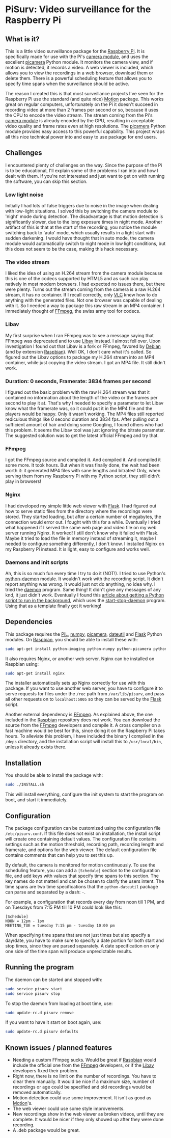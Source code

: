 # PiSurv: Video surveillance for the Raspberry Pi

[Raspberry Pi]:http://raspberrypi.org
[camera module]:http://www.raspberrypi.org/archives/tag/camera-module
[picamera]:https://github.com/waveform80/picamera/
[Motion]:http://www.lavrsen.dk/foswiki/bin/view/Motion/WebHome
[VLC]:http://www.videolan.org/
[FFmpeg]:http://www.ffmpeg.org/
[Libav]:http://libav.org/
[Debian]:http://www.debian.org
[Raspbian]:http://www.raspbian.org/
[Flask]:http://flask.pocoo.org/
[python-daemon]:https://pypi.python.org/pypi/python-daemon/
[daemon]:http://libslack.org/daemon/
[article about getting a Python script to run in the background]:http://blog.scphillips.com/2013/07/getting-a-python-script-to-run-in-the-background-as-a-service-on-boot/
[start-stop-daemon]:http://man.he.net/man8/start-stop-daemon
[PIL]:http://www.pythonware.com/products/pil/
[numpy]:http://www.numpy.org/
[dateutil]:http://labix.org/python-dateutil

## What is it?

This is a little video surveillance package for the [Raspberry Pi].  It is specifically made for use with the Pi's [camera module], and uses the excellent [picamera] Python module.  It monitors the camera view, and if motion is detected, it records a video.  A web viewer is included, which allows you to view the recordings in a web browser, download them or delete them.  There is a powerful scheduling feature that allows you to specify time spans when the surveillance should be active.

The reason I created this is that most surveillance projects I've seen for the Raspberry Pi use the standard (and quite nice) [Motion] package.  This works great on regular computers, unfortunately on the Pi it doesn't succeed in recording video at more than 2 frames per second or so, because it uses the CPU to encode the video stream.  The stream coming from the Pi's [camera module] is already encoded by the GPU, resulting in acceptable video quality and frame rates even at high resolutions.  The [picamera] Python module provides easy access to this powerful capability.  This project wraps all this nice technical power into and easy to use package for end users.

## Challenges

I encountered plenty of challenges on the way.  Since the purpose of the Pi is to be educational, I'll explain some of the problems I ran into and how I dealt with them.  If you're not interested and just want to get on with running the software, you can skip this section.

### Low light noise

Initially I had lots of false triggers due to noise in the image when dealing with low-light situations.  I solved this by switching the camera module to 'night' mode during detection.  The disadvantage is that motion detection is significantly slower, due to the long exposure times in night mode.  Another artifact of this is that at the start of the recording, you notice the module switching back to 'auto' mode, which usually results in a light start with sudden darkening.  I would have thought that in auto mode, the camera module would automatically switch to night mode in low light conditions, but this does not seem to be the case, making this hack necessary.

### The video stream

I liked the idea of using an H.264 stream from the camera module because this is one of the codecs supported by HTML5 and as such can play natively in most modern browsers.  I had expected no issues there, but there were plenty.  Turns out the stream coming from the camera is a raw H.264 stream, it has no container.  If I recall correctly, only [VLC] knew how to do anything with the generated files.  Not one browser was capable of dealing with it.  So I needed a way to package this raw stream in an MP4 container.  I immediately thought of [FFmpeg], the swiss army tool for codecs.

### Libav

My first surprise when I ran FFmpeg was to see a message saying that FFmpeg was deprecated and to use [Libav] instead.  I almost fell over.  Upon investigation I found out that Libav is a fork or FFmpeg, favored by [Debian] (and by extension [Raspbian]).  Well OK, I don't care what it's called.  So figured out the Libav options to package my H.264 stream into an MP4 container, while just copying the video stream.  I got an MP4 file.  It still didn't work.

### Duration: 0 seconds, Framerate: 3834 frames per second

I figured out the basic problem with the raw H.264 stream was that it contained no information about the length of the video or the frames per second to play it at.  That's why I needed to specify a parameter to let Libav know what the framerate was, so it could put it in the MP4 file and the players would be happy.  Only it wasn't working.  The MP4 files still reported rediculous things like 0 second duration and 3834 fps.  After pulling out a sufficient amount of hair and doing some Googling, I found others who had this problem.  It seems the Libav tool was just ignoring the bitrate parameter.  The suggested solution was to get the latest official FFmpeg and try that.

### FFmpeg

I got the FFmpeg source and compiled it.  And compiled it.  And compiled it some more.  It took hours.  But when it was finally done, the wait had been worth it: it generated MP4 files with sane lengths and bitrates!  Only, when serving them from my Raspberry Pi with my Python script, they still didn't play in browsers!

### Nginx

I had developed my simple little web viewer with [Flask].  I had figured out how to serve static files from the directory where the recordings were stored.  They started loading, but after a certain number of megabytes, the connection would error out.  I fought with this for a while.  Eventually I tried what happened if I served the same web page and video file on my web server running Nginx.  It worked!  I still don't know why it failed with Flask.  Maybe it tried to load the file in memory instead of streaming it, maybe I needed to configure something differently, I don't know.  I installed Nginx on my Raspberry Pi instead.  It is light, easy to configure and works well.

### Daemons and init scripts

Ah, this is so much fun every time I try to do it (NOT!).  I tried to use Python's [python-daemon] module.  It wouldn't work with the recording script.  It didn't report anything was wrong.  It would just not do anything, no idea why.  I tried the [daemon] program.  Same thing!  It didn't give any messages of any knd, it just didn't work.  Eventually I found this [article about getting a Python script to run in the background], which uses the [start-stop-daemon] program.  Using that as a template finally got it working!

## Dependencies

This package requires the [PIL], [numpy], [picamera], [dateutil] and [Flask] Python modules.  On [Raspbian], you should be able to install these with:

```bash
sudo apt-get install python-imaging python-numpy python-picamera python-dateutil python-flask
```

It also requires Nginx, or another web server.  Nginx can be installed on Raspbian using:

```bash
sudo apt-get install nginx
```

The installer automatically sets up Nginx correctly for use with this package.  If you want to use another web server, you have to configure it to serve requests for files under the `/rec` path from `/var/lib/pisurv`, and pass all other requests on to `localhost:5005` so they can be served by the [Flask] script.

Another external dependency is [FFmpeg].  As explained above, the one included in the [Raspbian] repository does not work.  You can download the source from the [FFmpeg] developers and compile it.  A cross compiler on a fast machine would be best for this, since doing it on the Raspberry Pi takes hours.  To alleviate this problem, I have included the binary I compiled in the `/deps` directory, and the installation script will install this to `/usr/local/bin`, unless it already exists there.

## Installation

You should be able to install the package with:

```bash
sudo ./INSTALL.sh
```

This will install everything, configure the init system to start the program on boot, and start it immediately.

## Configuration

The package configuration can be customized using the configuration file `/etc/pisurv.conf`.  If this file does not exist on installation, the install script will create one containing default values.  The configuration file contains settings such as the motion threshold, recording path, recording length and framerate, and options for the web viewer.  The default configuration file contains comments that can help you to set this up.

By default, the camera is monitored for motion continuously.  To use the scheduling feature, you can add a `[Schedule]` section to the configuration file, and add keys with values that specify time spans to this section.  The key names do not matteri and can be chosen to clarify the users intent.  The time spans are two time specifications that the `python-dateutil` package can parse and separated by a dash: `-`.

For example, a configuration that records every day from noon till 1 PM, and on Tuesdays from 7:15 PM till 10 PM could look like this:

```
[Schedule]
NOON = 12pm - 1pm
MEETING_TUE = tuesday 7:15 pm - tuesday 10:00 pm
```

When specifying time spans that are not just times but also specify a day/date, you have to make sure to specify a date portion for both start and stop times, since they are parsed separately.  A date specification on only one side of the time span will produce unpredictable results.

## Running the program

The daemon can be started and stopped with:

```bash
sudo service pisurv start
sudo service pisurv stop
```

To stop the daemon from loading at boot time, use:

```bash
sudo update-rc.d pisurv remove
```

If you want to have it start on boot again, use:

```bash
sudo update-rc.d pisurv defaults
```

## Known issues / planned features

* Needing a custom FFmpeg sucks.  Would be great if [Raspbian] would include the official one from the [FFmpeg] developers, or if the [Libav] developers fixed their problem.
* Right now, there is no limit on the number of recordings.  You have to clear them manually.  It would be nice if a maximum size, number of recordings or age could be specified and old recordings would be removed automatically.
* Motion detection could use some improvement.  It isn't as good as [Motion]'s.
* The web viewer could use some style improvements.
* New recordings show in the web viewer as broken videos, until they are complete.  It would be nicer if they only showed up after they were done recording.
* A .deb package would be great.

